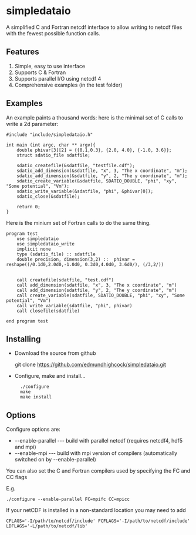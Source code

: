 simpledataio
============

A simplified C and Fortran netcdf interface to allow writing to netcdf files with the fewest possible function calls.


Features
--------

1. Simple, easy to use interface
1. Supports C & Fortran
1. Supports parallel I/O using netcdf 4
1. Comprehensive examples (in the test folder)


Examples
--------

An example paints a thousand words: here is the minimal set of C calls to write a 2d parameter:


	#include "include/simpledataio.h"

	int main (int argc, char ** argv){
		double phivar[3][2] = {{0.1,0.3}, {2.0, 4.0}, {-1.0, 3.6}};
		struct sdatio_file sdatfile;

		sdatio_createfile(&sdatfile, "testfile.cdf");
		sdatio_add_dimension(&sdatfile, "x", 3, "The x coordinate", "m");
		sdatio_add_dimension(&sdatfile, "y", 2, "The y coordinate", "m");
		sdatio_create_variable(&sdatfile, SDATIO_DOUBLE, "phi", "xy", "Some potential", "Vm");
		sdatio_write_variable(&sdatfile, "phi", &phivar[0]);
		sdatio_close(&sdatfile);

		return 0;
	}


Here is the minium set of Fortran calls to do the same thing.


	program test
		use simpledataio
		use simpledataio_write
		implicit none
		type (sdatio_file) :: sdatfile
		double precision, dimension(3,2) ::  phivar = reshape((/0.1d0,2.0d0,-1.0d0, 0.3d0,4.0d0, 3.6d0/), (/3,2/))


		call createfile(sdatfile, "test.cdf")
		call add_dimension(sdatfile, "x", 3, "The x coordinate", "m")
		call add_dimension(sdatfile, "y", 2, "The y coordinate", "m")
		call create_variable(sdatfile, SDATIO_DOUBLE, "phi", "xy", "Some potential", "Vm")
		call write_variable(sdatfile, "phi", phivar)
		call closefile(sdatfile)

	end program test


Installing
----------

- Download the source from github

	git clone https://github.com/edmundhighcock/simpledataio.git

- Configure, make and install...

		./configure
		make 
		make install

Options
-------

Configure options are:


- --enable-parallel ---  build with parallel netcdf (requires netcdf4, hdf5 and mpi)
- --enable-mpi ---  build with mpi version of compilers (automatically switched on by --enable-parallel)

You can also set the C and Fortran compilers used by specifying the FC and CC flags

E.g.

    ./configure --enable-parallel FC=mpifc CC=mpicc
 
If your netCDF is installed in a non-standard location you may need to add

    CFLAGS='-I/path/to/netcdf/include' FCFLAGS='-I/path/to/netcdf/include' LDFLAGS='-L/path/to/netcdf/lib'
